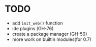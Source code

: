 # TODO

- add `init_web()` function
- ide plugins (GH-76)
- create a package manager (GH-50)
- more work on builtin modules(for 0.7)
